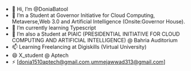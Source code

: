 - 👋 Hi, I’m @DoniaBatool
- 👀 I’m a Student at Governor Initiative for Cloud Computing, Metaverse,Web 3.0 and Artificial Intelligence (Onsite:Governor House).
- 🌱 I’m currently learning Typescript
- 💞️ I’m also a Student at PIAIC (PRESIDENTIAL INITIATIVE FOR CLOUD COMPUTING AND ARTIFICIAL INTELLIGENCE) @ Bahria Auditorium
- 📫 Learning  Freelancing at Digiskills (Virtual University)
- 😄 X_student @ Aptech
- ⚡ [donia1510aptech@gmail.com,ummejawwad313@gmail.com]

<!---
DoniaBatool/DoniaBatool is a ✨ special ✨ repository because its `README.md` (this file) appears on your GitHub profile.
You can click the Preview link to take a look at your changes.
--->
